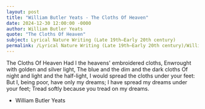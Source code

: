 ```yaml
---
layout: post
title: "William Butler Yeats - The Cloths Of Heaven"
date: 2024-12-30 12:00:00 -0000
author: William Butler Yeats
quote: "The Cloths Of Heaven"
subject: Lyrical Nature Writing (Late 19th–Early 20th century)
permalink: /Lyrical Nature Writing (Late 19th–Early 20th century)/William Butler Yeats/William Butler Yeats - The Cloths Of Heaven
---
```


The Cloths Of Heaven
Had I the heavens' embroidered cloths,
Enwrought with golden and silver light,
The blue and the dim and the dark cloths
Of night and light and the half-light,
I would spread the cloths under your feet:
But I, being poor, have only my dreams;
I have spread my dreams under your feet;
Tread softly because you tread on my dreams.

- William Butler Yeats
